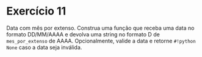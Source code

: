# Exercício 11

Data com mês por extenso. Construa uma função que receba uma data no formato DD/MM/AAAA e devolva uma string no formato D de `mes_por_extenso` de AAAA. Opcionalmente, valide a data e retorne `#!python None` caso a data seja inválida.
